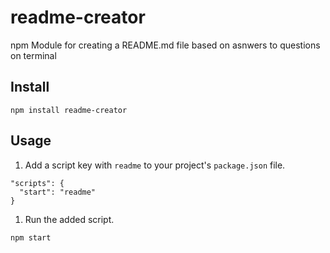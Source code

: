 # readme-creator
npm Module for creating a README.md file based on asnwers to questions on terminal

## Install
```
npm install readme-creator
```

## Usage
1. Add a script key with `readme` to your project's `package.json` file. 
```
"scripts": {
  "start": "readme"
}
```

1. Run the added script.
```
npm start
```    
